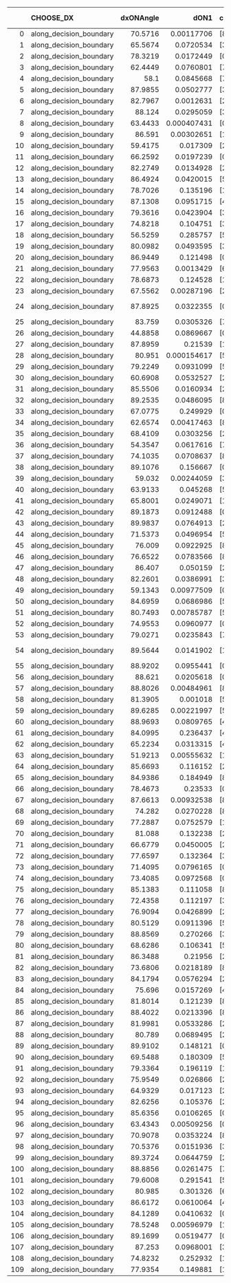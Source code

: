 |     | CHOOSE_DX               |   dxONAngle |        dON1 | cIDON1   |   dON_patch_1 |   nTON |         dON |   dxOFFAngle |       dOFF1 | cIDOFF1   |   dOFF_patch_1 |   nTOFF |        dOFF | SUCCESS   |   nExp |   dual_point_id |   subpoint_time_seconds |   total_execution_time |        logp |      dOFF/dON | Vote dOFF>dON   |
|----:|:------------------------|------------:|------------:|:---------|--------------:|-------:|------------:|-------------:|------------:|:----------|---------------:|--------:|------------:|:----------|-------:|----------------:|------------------------:|-----------------------:|------------:|--------------:|:----------------|
|   0 | along_decision_boundary |     70.5716 | 0.00117706  | [8 9]    |   0.00117706  |      1 | 0.00117706  |      69.3346 | 0.147097    | [8 9]     |    0.147097    |       1 | 0.147097    | True      |      1 |               1 |                1.52358  |                1.85071 |  0          | 124.97        | True            |
|   1 | along_decision_boundary |     65.5674 | 0.0720534   | [3 5]    |   0.0720534   |      1 | 0.0720534   |      63.8742 | 0.0338945   | [3 5]     |    0.0338945   |       1 | 0.0338945   | False     |      2 |               2 |                1.18019  |                3.03591 | -0.5        |   0.470408    | False           |
|   2 | along_decision_boundary |     78.3219 | 0.0172449   | [0 1]    |   0.0172449   |      1 | 0.0172449   |      77.4132 | 0.0334702   | [0 1]     |    0.0334702   |       1 | 0.0334702   | True      |      3 |               3 |                1.38572  |                4.42659 | -0          |   1.94088     | True            |
|   3 | along_decision_boundary |     62.4449 | 0.0760801   | [7 9]    |   0.0760801   |      1 | 0.0760801   |      80.0016 | 0.045299    | [7 9]     |    0.045299    |       1 | 0.045299    | False     |      4 |               4 |                1.14622  |                5.5768  | -0.166667   |   0.595411    | False           |
|   4 | along_decision_boundary |     58.1    | 0.0845668   | [7 9]    |   0.0845668   |      1 | 0.0845668   |      67.5592 | 0.296668    | [7 9]     |    0.296668    |       1 | 0.296668    | True      |      5 |               5 |                1.68353  |                7.2693  | -0          |   3.50809     | True            |
|   5 | along_decision_boundary |     87.9855 | 0.0502777   | [3 7]    |   0.0502777   |      1 | 0.0502777   |      85.5383 | 0.096969    | [3 7]     |    0.096969    |       1 | 0.096969    | True      |      6 |               6 |                1.2032   |                8.4795  | -0.1        |   1.92867     | True            |
|   6 | along_decision_boundary |     82.7967 | 0.0012631   | [2 8]    |   0.0012631   |      1 | 0.0012631   |      87.4041 | 0.0311177   | [2 8]     |    0.0311177   |       1 | 0.0311177   | True      |      7 |               8 |                0.882431 |               11.2485  | -0.333333   |  24.636       | True            |
|   7 | along_decision_boundary |     88.124  | 0.0295059   | [3 5]    |   0.0295059   |      1 | 0.0295059   |      80.214  | 0.0328112   | [3 5]     |    0.0328112   |       1 | 0.0328112   | True      |      8 |               9 |                0.809446 |               12.064   | -0.642857   |   1.11202     | True            |
|   8 | along_decision_boundary |     63.4433 | 0.000407431 | [0 1]    |   0.000407431 |      1 | 0.000407431 |      66.2197 | 0.024154    | [0 1]     |    0.024154    |       1 | 0.024154    | True      |      9 |              10 |                0.734111 |               12.8071  | -1          |  59.2836      | True            |
|   9 | along_decision_boundary |     86.591  | 0.00302651  | [1 8]    |   0.00302651  |      1 | 0.00302651  |      88.4594 | 0.113364    | [0 8]     |    0.113364    |       1 | 0.113364    | True      |     10 |              11 |                0.866729 |               13.6818  | -1.38889    |  37.4568      | True            |
|  10 | along_decision_boundary |     59.4175 | 0.017309    | [2 8]    |   0.017309    |      1 | 0.017309    |      61.5073 | 0.286365    | [2 8]     |    0.286365    |       1 | 0.286365    | True      |     11 |              12 |                0.890299 |               14.584   | -1.8        |  16.5443      | True            |
|  11 | along_decision_boundary |     66.2592 | 0.0197239   | [0 1]    |   0.0197239   |      1 | 0.0197239   |      71.7301 | 0.107346    | [0 1]     |    0.107346    |       1 | 0.107346    | True      |     12 |              13 |                1.17924  |               15.7703  | -2.22727    |   5.44243     | True            |
|  12 | along_decision_boundary |     82.2749 | 0.0134928   | [2 5]    |   0.0134928   |      1 | 0.0134928   |      85.3803 | 0.121187    | [2 5]     |    0.121187    |       1 | 0.121187    | True      |     13 |              14 |                1.23756  |               17.0149  | -2.66667    |   8.98157     | True            |
|  13 | along_decision_boundary |     86.4924 | 0.0420015   | [5 9]    |   0.0420015   |      1 | 0.0420015   |      81.5527 | 0.0924942   | [5 9]     |    0.0924942   |       1 | 0.0924942   | True      |     14 |              15 |                0.950684 |               17.9736  | -3.11538    |   2.20216     | True            |
|  14 | along_decision_boundary |     78.7026 | 0.135196    | [1 8]    |   0.135196    |      1 | 0.135196    |      66.2019 | 0.109732    | [0 8]     |    0.109732    |       1 | 0.109732    | False     |     15 |              16 |                1.28298  |               19.2667  | -3.57143    |   0.811653    | False           |
|  15 | along_decision_boundary |     87.1308 | 0.0951715   | [4 8]    |   0.0951715   |      1 | 0.0951715   |      83.4781 | 0.0898167   | [4 8]     |    0.0898167   |       1 | 0.0898167   | False     |     16 |              17 |                1.24537  |               20.518   | -2.7        |   0.943736    | False           |
|  16 | along_decision_boundary |     79.3616 | 0.0423904   | [3 8]    |   0.0423904   |      1 | 0.0423904   |      85.9298 | 0.0847569   | [3 8]     |    0.0847569   |       1 | 0.0847569   | True      |     17 |              18 |                0.928213 |               21.4512  | -2          |   1.99944     | True            |
|  17 | along_decision_boundary |     74.8218 | 0.104751    | [3 7]    |   0.104751    |      1 | 0.104751    |      74.7743 | 0.0293211   | [3 7]     |    0.0293211   |       1 | 0.0293211   | False     |     18 |              19 |                1.08643  |               22.545   | -2.38235    |   0.279912    | False           |
|  18 | along_decision_boundary |     56.5259 | 0.285757    | [5 7]    |   0.285757    |      1 | 0.285757    |      72.0539 | 0.0487983   | [5 7]     |    0.0487983   |       1 | 0.0487983   | False     |     19 |              20 |                1.57447  |               24.134   | -1.77778    |   0.170769    | False           |
|  19 | along_decision_boundary |     80.0982 | 0.0493595   | [3 4]    |   0.0493595   |      1 | 0.0493595   |      89.7787 | 0.0406703   | [3 4]     |    0.0406703   |       1 | 0.0406703   | False     |     20 |              21 |                0.996739 |               25.1378  | -1.28947    |   0.82396     | False           |
|  20 | along_decision_boundary |     86.9449 | 0.121498    | [0 1]    |   0.121498    |      1 | 0.121498    |      89.4893 | 0.00447536  | [0 1]     |    0.00447536  |       1 | 0.00447536  | False     |     21 |              22 |                1.51205  |               26.6568  | -0.9        |   0.0368349   | False           |
|  21 | along_decision_boundary |     77.9563 | 0.0013429   | [6 9]    |   0.0013429   |      1 | 0.0013429   |      86.159  | 0.0537775   | [6 9]     |    0.0537775   |       1 | 0.0537775   | True      |     22 |              23 |                0.980884 |               27.6437  | -0.595238   |  40.0459      | True            |
|  22 | along_decision_boundary |     78.6873 | 0.124528    | [1 2]    |   0.124528    |      1 | 0.124528    |      88.8817 | 0.035186    | [0 2]     |    0.035186    |       1 | 0.035186    | False     |     23 |              24 |                1.34013  |               28.9889  | -0.818182   |   0.282554    | False           |
|  23 | along_decision_boundary |     67.5562 | 0.00287196  | [2 5]    |   0.00287196  |      1 | 0.00287196  |      75.5143 | 0.0127007   | [2 5]     |    0.0127007   |       1 | 0.0127007   | True      |     24 |              25 |                0.81602  |               29.8109  | -0.543478   |   4.4223      | True            |
|  24 | along_decision_boundary |     87.8925 | 0.0322355   | [0 9]    |   0.0322355   |      1 | 0.0322355   |      74.6981 | 2.07598e-05 | [1 9]     |    2.07598e-05 |       1 | 2.07598e-05 | False     |     25 |              28 |                0.729252 |               33.8493  | -0.75       |   0.000644005 | False           |
|  25 | along_decision_boundary |     83.759  | 0.0305326   | [7 9]    |   0.0305326   |      1 | 0.0305326   |      84.0055 | 0.026446    | [7 9]     |    0.026446    |       1 | 0.026446    | False     |     26 |              29 |                0.966382 |               34.8207  | -0.5        |   0.866157    | False           |
|  26 | along_decision_boundary |     44.8858 | 0.0869667   | [0 1]    |   0.0869667   |      1 | 0.0869667   |      54.1048 | 0.0248875   | [0 1]     |    0.0248875   |       1 | 0.0248875   | False     |     27 |              30 |                1.04085  |               35.8666  | -0.307692   |   0.286173    | False           |
|  27 | along_decision_boundary |     87.8959 | 0.21539     | [1 8]    |   0.21539     |      1 | 0.21539     |      87.7515 | 0.037913    | [1 8]     |    0.037913    |       1 | 0.037913    | False     |     28 |              31 |                0.721598 |               36.5934  | -0.166667   |   0.17602     | False           |
|  28 | along_decision_boundary |     80.951  | 0.000154617 | [5 7]    |   0.000154617 |      1 | 0.000154617 |      82.6189 | 0.0151038   | [5 7]     |    0.0151038   |       1 | 0.0151038   | True      |     29 |              32 |                0.779484 |               37.3769  | -0.0714286  |  97.6852      | True            |
|  29 | along_decision_boundary |     79.2249 | 0.0931099   | [5 7]    |   0.0931099   |      1 | 0.0931099   |      81.0821 | 0.0116861   | [5 7]     |    0.0116861   |       1 | 0.0116861   | False     |     30 |              33 |                1.1398   |               38.5247  | -0.155172   |   0.125509    | False           |
|  30 | along_decision_boundary |     60.6908 | 0.0532527   | [2 7]    |   0.0532527   |      1 | 0.0532527   |      72.7908 | 0.0354368   | [2 7]     |    0.0354368   |       1 | 0.0354368   | False     |     31 |              34 |                0.972038 |               39.5048  | -0.0666667  |   0.665445    | False           |
|  31 | along_decision_boundary |     85.5506 | 0.0160934   | [2 9]    |   0.0160934   |      1 | 0.0160934   |      82.4467 | 0.0286019   | [2 9]     |    0.0286019   |       1 | 0.0286019   | True      |     32 |              36 |                0.721029 |               40.257   | -0.016129   |   1.77724     | True            |
|  32 | along_decision_boundary |     89.2535 | 0.0486095   | [8 9]    |   0.0486095   |      1 | 0.0486095   |      89.4561 | 0.0298568   | [8 9]     |    0.0298568   |       1 | 0.0298568   | False     |     33 |              38 |                0.786011 |               43.4147  | -0.0625     |   0.614216    | False           |
|  33 | along_decision_boundary |     67.0775 | 0.249929    | [0 1]    |   0.249929    |      1 | 0.249929    |      78.6673 | 0.0170522   | [0 1]     |    0.0170522   |       1 | 0.0170522   | False     |     34 |              39 |                0.829708 |               44.2524  | -0.0151515  |   0.0682282   | False           |
|  34 | along_decision_boundary |     62.6574 | 0.00417463  | [8 9]    |   0.00417463  |      1 | 0.00417463  |      75.6038 | 0.0298976   | [8 9]     |    0.0298976   |       1 | 0.0298976   | True      |     35 |              40 |                1.01882  |               45.2802  | -0          |   7.16174     | True            |
|  35 | along_decision_boundary |     68.4109 | 0.0303256   | [2 8]    |   0.0303256   |      1 | 0.0303256   |      89.8616 | 0.411073    | [2 8]     |    0.411073    |       1 | 0.411073    | True      |     36 |              41 |                1.53122  |               46.8165  | -0.0142857  |  13.5553      | True            |
|  36 | along_decision_boundary |     54.3547 | 0.0617616   | [7 9]    |   0.0617616   |      1 | 0.0617616   |      62.129  | 0.0186271   | [7 9]     |    0.0186271   |       1 | 0.0186271   | False     |     37 |              42 |                1.19355  |               48.0163  | -0.0555556  |   0.301597    | False           |
|  37 | along_decision_boundary |     74.1035 | 0.0708637   | [8 9]    |   0.0708637   |      1 | 0.0708637   |      74.9228 | 0.0357845   | [8 9]     |    0.0357845   |       1 | 0.0357845   | False     |     38 |              43 |                1.01339  |               49.0347  | -0.0135135  |   0.504977    | False           |
|  38 | along_decision_boundary |     89.1076 | 0.156667    | [0 3]    |   0.156667    |      1 | 0.156667    |      85.8492 | 1.0722e-06  | [1 3]     |    1.0722e-06  |       1 | 1.0722e-06  | False     |     39 |              44 |                0.810551 |               49.8534  | -0          |   6.84378e-06 | False           |
|  39 | along_decision_boundary |     59.032  | 0.00244059  | [3 8]    |   0.00244059  |      1 | 0.00244059  |      63.4453 | 0.067562    | [3 8]     |    0.067562    |       1 | 0.067562    | True      |     40 |              45 |                0.835477 |               50.6938  | -0.0128205  |  27.6826      | True            |
|  40 | along_decision_boundary |     63.9133 | 0.045268    | [5 7]    |   0.045268    |      1 | 0.045268    |      79.4055 | 0.110019    | [5 7]     |    0.110019    |       1 | 0.110019    | True      |     41 |              46 |                0.925389 |               51.6232  | -0          |   2.43039     | True            |
|  41 | along_decision_boundary |     65.8001 | 0.0249071   | [1 8]    |   0.0249071   |      1 | 0.0249071   |      72.5707 | 0.107542    | [0 8]     |    0.107542    |       1 | 0.107542    | True      |     42 |              47 |                1.28175  |               52.9113  | -0.0121951  |   4.31772     | True            |
|  42 | along_decision_boundary |     89.1873 | 0.0912488   | [0 3]    |   0.0912488   |      1 | 0.0912488   |      87.8901 | 0.296803    | [1 3]     |    0.296803    |       1 | 0.296803    | True      |     43 |              48 |                1.82467  |               54.743   | -0.047619   |   3.25268     | True            |
|  43 | along_decision_boundary |     89.9837 | 0.0764913   | [2 7]    |   0.0764913   |      1 | 0.0764913   |      84.3237 | 0.0568409   | [2 7]     |    0.0568409   |       1 | 0.0568409   | False     |     44 |              49 |                1.74435  |               56.4923  | -0.104651   |   0.743103    | False           |
|  44 | along_decision_boundary |     71.5373 | 0.0496954   | [5 9]    |   0.0496954   |      1 | 0.0496954   |      80.1293 | 0.0753842   | [5 9]     |    0.0753842   |       1 | 0.0753842   | True      |     45 |              50 |                0.974316 |               57.4736  | -0.0454545  |   1.51692     | True            |
|  45 | along_decision_boundary |     76.009  | 0.0922925   | [8 9]    |   0.0922925   |      1 | 0.0922925   |      74.0243 | 0.024767    | [8 9]     |    0.024767    |       1 | 0.024767    | False     |     46 |              51 |                0.975694 |               58.4557  | -0.1        |   0.268353    | False           |
|  46 | along_decision_boundary |     76.6522 | 0.0783566   | [8 9]    |   0.0783566   |      1 | 0.0783566   |      74.1851 | 0.0451868   | [8 9]     |    0.0451868   |       1 | 0.0451868   | False     |     47 |              52 |                1.00557  |               59.4716  | -0.0434783  |   0.576682    | False           |
|  47 | along_decision_boundary |     86.407  | 0.050159    | [2 9]    |   0.050159    |      1 | 0.050159    |      89.9894 | 0.0815051   | [2 9]     |    0.0815051   |       1 | 0.0815051   | True      |     48 |              53 |                0.707068 |               60.1883  | -0.0106383  |   1.62494     | True            |
|  48 | along_decision_boundary |     82.2601 | 0.0386991   | [3 5]    |   0.0386991   |      1 | 0.0386991   |      87.9505 | 0.120984    | [3 5]     |    0.120984    |       1 | 0.120984    | True      |     49 |              56 |                1.17649  |               63.2022  | -0.0416667  |   3.12627     | True            |
|  49 | along_decision_boundary |     59.1343 | 0.00977509  | [0 1]    |   0.00977509  |      1 | 0.00977509  |      64.5397 | 0.116086    | [0 1]     |    0.116086    |       1 | 0.116086    | True      |     50 |              58 |                1.15112  |               64.3956  | -0.0918367  |  11.8757      | True            |
|  50 | along_decision_boundary |     84.6959 | 0.0686986   | [5 7]    |   0.0686986   |      1 | 0.0686986   |      83.8462 | 0.0563872   | [5 7]     |    0.0563872   |       1 | 0.0563872   | False     |     51 |              59 |                0.796334 |               65.2012  | -0.16       |   0.820791    | False           |
|  51 | along_decision_boundary |     80.7493 | 0.00785787  | [5 9]    |   0.00785787  |      1 | 0.00785787  |      77.6539 | 0.00695493  | [5 9]     |    0.00695493  |       1 | 0.00695493  | False     |     52 |              60 |                0.757569 |               65.9667  | -0.0882353  |   0.885091    | False           |
|  52 | along_decision_boundary |     74.9553 | 0.0960977   | [0 9]    |   0.0960977   |      1 | 0.0960977   |      79.0977 | 0.00153714  | [1 9]     |    0.00153714  |       1 | 0.00153714  | False     |     53 |              61 |                1.0794   |               67.0541  | -0.0384615  |   0.0159956   | False           |
|  53 | along_decision_boundary |     79.0271 | 0.0235843   | [7 9]    |   0.0235843   |      1 | 0.0235843   |      88.2269 | 0.041614    | [7 9]     |    0.041614    |       1 | 0.041614    | True      |     54 |              63 |                1.09593  |               68.1826  | -0.00943396 |   1.76448     | True            |
|  54 | along_decision_boundary |     89.5644 | 0.0141902   | [1 9]    |   0.0141902   |      1 | 0.0141902   |      74.7696 | 7.17763e-06 | [1 9]     |    7.17763e-06 |       1 | 7.17763e-06 | False     |     55 |              64 |                0.766221 |               68.9596  | -0.037037   |   0.000505816 | False           |
|  55 | along_decision_boundary |     88.9202 | 0.0955441   | [0 6]    |   0.0955441   |      1 | 0.0955441   |      81.5345 | 0.218327    | [1 6]     |    0.218327    |       1 | 0.218327    | True      |     56 |              65 |                1.2128   |               70.1814  | -0.00909091 |   2.28509     | True            |
|  56 | along_decision_boundary |     88.621  | 0.0205618   | [0 8]    |   0.0205618   |      1 | 0.0205618   |      88.3307 | 0.109886    | [1 8]     |    0.109886    |       1 | 0.109886    | True      |     57 |              66 |                0.7942   |               70.9834  | -0.0357143  |   5.34418     | True            |
|  57 | along_decision_boundary |     88.8026 | 0.00484961  | [8 9]    |   0.00484961  |      1 | 0.00484961  |      88.8069 | 0.299199    | [8 9]     |    0.299199    |       1 | 0.299199    | True      |     58 |              68 |                1.24221  |               74.0304  | -0.0789474  |  61.6955      | True            |
|  58 | along_decision_boundary |     81.3905 | 0.001018    | [5 6]    |   0.001018    |      1 | 0.001018    |      81.3504 | 0.149892    | [5 6]     |    0.149892    |       1 | 0.149892    | True      |     59 |              69 |                1.19418  |               75.2366  | -0.137931   | 147.242       | True            |
|  59 | along_decision_boundary |     89.6285 | 0.00221997  | [5 6]    |   0.00221997  |      1 | 0.00221997  |      86.5122 | 0.25403     | [5 6]     |    0.25403     |       1 | 0.25403     | True      |     60 |              70 |                0.906021 |               76.1536  | -0.211864   | 114.43        | True            |
|  60 | along_decision_boundary |     88.9693 | 0.0809765   | [4 6]    |   0.0809765   |      1 | 0.0809765   |      87.7447 | 0.0336183   | [4 6]     |    0.0336183   |       1 | 0.0336183   | False     |     61 |              71 |                1.38367  |               77.5443  | -0.3        |   0.415162    | False           |
|  61 | along_decision_boundary |     84.0995 | 0.236437    | [4 6]    |   0.236437    |      1 | 0.236437    |      71.5904 | 0.0587269   | [4 6]     |    0.0587269   |       1 | 0.0587269   | False     |     62 |              72 |                2.7431   |               80.2924  | -0.204918   |   0.248382    | False           |
|  62 | along_decision_boundary |     65.2234 | 0.0313315   | [4 9]    |   0.0313315   |      1 | 0.0313315   |      72.6038 | 0.00880169  | [4 9]     |    0.00880169  |       1 | 0.00880169  | False     |     63 |              73 |                1.19218  |               81.4895  | -0.129032   |   0.280922    | False           |
|  63 | along_decision_boundary |     51.9213 | 0.00555632  | [1 2]    |   0.00555632  |      1 | 0.00555632  |      85.3498 | 0.0072785   | [0 2]     |    0.0072785   |       1 | 0.0072785   | True      |     64 |              74 |                0.773918 |               82.2714  | -0.0714286  |   1.30995     | True            |
|  64 | along_decision_boundary |     85.6693 | 0.116152    | [2 4]    |   0.116152    |      1 | 0.116152    |      83.8983 | 0.189416    | [2 4]     |    0.189416    |       1 | 0.189416    | True      |     65 |              75 |                1.32801  |               83.6064  | -0.125      |   1.63076     | True            |
|  65 | along_decision_boundary |     84.9386 | 0.184949    | [8 9]    |   0.184949    |      1 | 0.184949    |      69.7481 | 0.0331638   | [8 9]     |    0.0331638   |       1 | 0.0331638   | False     |     66 |              76 |                1.41976  |               85.0348  | -0.192308   |   0.179313    | False           |
|  66 | along_decision_boundary |     78.4673 | 0.23533     | [0 1]    |   0.23533     |      1 | 0.23533     |      78.053  | 0.693062    | [0 1]     |    0.693062    |       1 | 0.693062    | True      |     67 |              77 |                2.02685  |               87.0677  | -0.121212   |   2.94506     | True            |
|  67 | along_decision_boundary |     87.6613 | 0.00932538  | [8 9]    |   0.00932538  |      1 | 0.00932538  |      87.2191 | 0.02792     | [8 9]     |    0.02792     |       1 | 0.02792     | True      |     68 |              78 |                0.778358 |               87.851   | -0.186567   |   2.99398     | True            |
|  68 | along_decision_boundary |     74.282  | 0.0270228   | [8 9]    |   0.0270228   |      1 | 0.0270228   |      80.3857 | 0.00374519  | [8 9]     |    0.00374519  |       1 | 0.00374519  | False     |     69 |              79 |                0.818167 |               88.6792  | -0.264706   |   0.138594    | False           |
|  69 | along_decision_boundary |     77.2887 | 0.0752579   | [1 8]    |   0.0752579   |      1 | 0.0752579   |      77.3801 | 0.0403388   | [0 8]     |    0.0403388   |       1 | 0.0403388   | False     |     70 |              80 |                1.47692  |               90.1621  | -0.181159   |   0.536007    | False           |
|  70 | along_decision_boundary |     81.088  | 0.132238    | [2 6]    |   0.132238    |      1 | 0.132238    |      78.3801 | 0.0351841   | [2 6]     |    0.0351841   |       1 | 0.0351841   | False     |     71 |              81 |                0.972208 |               91.1435  | -0.114286   |   0.266067    | False           |
|  71 | along_decision_boundary |     66.6779 | 0.0450005   | [2 7]    |   0.0450005   |      1 | 0.0450005   |      77.7505 | 0.0229279   | [2 7]     |    0.0229279   |       1 | 0.0229279   | False     |     72 |              82 |                1.29548  |               92.4449  | -0.0633803  |   0.509502    | False           |
|  72 | along_decision_boundary |     77.6597 | 0.132364    | [3 8]    |   0.132364    |      1 | 0.132364    |      85.8282 | 0.133685    | [3 8]     |    0.133685    |       1 | 0.133685    | True      |     73 |              83 |                1.42009  |               93.872   | -0.0277778  |   1.00998     | True            |
|  73 | along_decision_boundary |     71.4095 | 0.0796165   | [0 1]    |   0.0796165   |      1 | 0.0796165   |      85.9582 | 0.0755531   | [0 1]     |    0.0755531   |       1 | 0.0755531   | False     |     74 |              84 |                0.890871 |               94.7709  | -0.0616438  |   0.948963    | False           |
|  74 | along_decision_boundary |     73.4085 | 0.0972568   | [0 1]    |   0.0972568   |      1 | 0.0972568   |      80.111  | 0.118583    | [0 1]     |    0.118583    |       1 | 0.118583    | True      |     75 |              85 |                1.30198  |               96.0778  | -0.027027   |   1.21927     | True            |
|  75 | along_decision_boundary |     85.1383 | 0.111058    | [8 9]    |   0.111058    |      1 | 0.111058    |      87.2389 | 0.055701    | [8 9]     |    0.055701    |       1 | 0.055701    | False     |     76 |              86 |                1.47378  |               97.5576  | -0.06       |   0.501551    | False           |
|  76 | along_decision_boundary |     72.4358 | 0.112197    | [3 8]    |   0.112197    |      1 | 0.112197    |      72.7538 | 0.0317609   | [3 8]     |    0.0317609   |       1 | 0.0317609   | False     |     77 |              87 |                0.921206 |               98.4867  | -0.0263158  |   0.283081    | False           |
|  77 | along_decision_boundary |     76.9094 | 0.0426899   | [2 4]    |   0.0426899   |      1 | 0.0426899   |      82.5953 | 0.187542    | [2 4]     |    0.187542    |       1 | 0.187542    | True      |     78 |              88 |                1.09728  |               99.5931  | -0.00649351 |   4.39312     | True            |
|  78 | along_decision_boundary |     80.5129 | 0.0911396   | [5 7]    |   0.0911396   |      1 | 0.0911396   |      88.0022 | 0.115252    | [5 7]     |    0.115252    |       1 | 0.115252    | True      |     79 |              89 |                0.883888 |              100.487   | -0.025641   |   1.26456     | True            |
|  79 | along_decision_boundary |     88.8569 | 0.270266    | [3 5]    |   0.270266    |      1 | 0.270266    |      88.14   | 0.0554825   | [3 5]     |    0.0554825   |       1 | 0.0554825   | False     |     80 |              90 |                1.87549  |              102.369   | -0.056962   |   0.205289    | False           |
|  80 | along_decision_boundary |     68.6286 | 0.106341    | [5 9]    |   0.106341    |      1 | 0.106341    |      68.1752 | 0.206899    | [5 9]     |    0.206899    |       1 | 0.206899    | True      |     81 |              91 |                0.814719 |              103.194   | -0.025      |   1.94561     | True            |
|  81 | along_decision_boundary |     86.3488 | 0.21956     | [2 7]    |   0.21956     |      1 | 0.21956     |      81.0189 | 0.253443    | [2 7]     |    0.253443    |       1 | 0.253443    | True      |     82 |              93 |                1.07198  |              104.294   | -0.0555556  |   1.15432     | True            |
|  82 | along_decision_boundary |     73.6806 | 0.0218189   | [8 9]    |   0.0218189   |      1 | 0.0218189   |      78.5149 | 0.333979    | [8 9]     |    0.333979    |       1 | 0.333979    | True      |     83 |              94 |                1.12963  |              105.429   | -0.097561   |  15.3069      | True            |
|  83 | along_decision_boundary |     84.1794 | 0.0576294   | [2 8]    |   0.0576294   |      1 | 0.0576294   |      81.6602 | 0.00147119  | [2 8]     |    0.00147119  |       1 | 0.00147119  | False     |     84 |              95 |                0.857757 |              106.292   | -0.150602   |   0.0255284   | False           |
|  84 | along_decision_boundary |     75.696  | 0.0157269   | [4 9]    |   0.0157269   |      1 | 0.0157269   |      76.9608 | 0.00801237  | [4 9]     |    0.00801237  |       1 | 0.00801237  | False     |     85 |              96 |                0.826044 |              107.124   | -0.0952381  |   0.509468    | False           |
|  85 | along_decision_boundary |     81.8014 | 0.121239    | [8 9]    |   0.121239    |      1 | 0.121239    |      86.6672 | 0.257344    | [8 9]     |    0.257344    |       1 | 0.257344    | True      |     86 |              97 |                2.2824   |              109.412   | -0.0529412  |   2.12261     | True            |
|  86 | along_decision_boundary |     88.4022 | 0.0213396   | [8 9]    |   0.0213396   |      1 | 0.0213396   |      86.955  | 0.0246555   | [8 9]     |    0.0246555   |       1 | 0.0246555   | True      |     87 |              98 |                0.800037 |              110.221   | -0.0930233  |   1.15539     | True            |
|  87 | along_decision_boundary |     81.9981 | 0.0533286   | [2 9]    |   0.0533286   |      1 | 0.0533286   |      85.6674 | 0.0414364   | [2 9]     |    0.0414364   |       1 | 0.0414364   | False     |     88 |              99 |                0.839787 |              111.068   | -0.143678   |   0.777001    | False           |
|  88 | along_decision_boundary |     80.789  | 0.0689495   | [2 9]    |   0.0689495   |      1 | 0.0689495   |      84.9483 | 0.0387496   | [2 9]     |    0.0387496   |       1 | 0.0387496   | False     |     89 |             100 |                0.725879 |              111.8     | -0.0909091  |   0.562       | False           |
|  89 | along_decision_boundary |     89.9102 | 0.148121    | [0 1]    |   0.148121    |      1 | 0.148121    |      79.849  | 0.0589817   | [0 1]     |    0.0589817   |       1 | 0.0589817   | False     |     90 |             102 |                0.999991 |              114.402   | -0.0505618  |   0.3982      | False           |
|  90 | along_decision_boundary |     69.5488 | 0.180309    | [5 7]    |   0.180309    |      1 | 0.180309    |      74.7921 | 0.230454    | [5 7]     |    0.230454    |       1 | 0.230454    | True      |     91 |             104 |                1.85659  |              117.843   | -0.0222222  |   1.2781      | True            |
|  91 | along_decision_boundary |     79.3364 | 0.196119    | [1 9]    |   0.196119    |      1 | 0.196119    |      78.6248 | 0.237615    | [0 9]     |    0.237615    |       1 | 0.237615    | True      |     92 |             105 |                1.83513  |              119.684   | -0.0494505  |   1.21159     | True            |
|  92 | along_decision_boundary |     75.9549 | 0.026866    | [2 3]    |   0.026866    |      1 | 0.026866    |      77.0577 | 0.0531705   | [2 3]     |    0.0531705   |       1 | 0.0531705   | True      |     93 |             106 |                0.758196 |              120.451   | -0.0869565  |   1.9791      | True            |
|  93 | along_decision_boundary |     64.9329 | 0.017123    | [2 8]    |   0.017123    |      1 | 0.017123    |      65.7705 | 0.0107381   | [2 8]     |    0.0107381   |       1 | 0.0107381   | False     |     94 |             108 |                0.982027 |              122.882   | -0.134409   |   0.627115    | False           |
|  94 | along_decision_boundary |     82.6256 | 0.105376    | [2 9]    |   0.105376    |      1 | 0.105376    |      86.2769 | 0.0796507   | [2 9]     |    0.0796507   |       1 | 0.0796507   | False     |     95 |             109 |                0.770338 |              123.661   | -0.0851064  |   0.75587     | False           |
|  95 | along_decision_boundary |     85.6356 | 0.0106265   | [0 1]    |   0.0106265   |      1 | 0.0106265   |      86.8288 | 0.0201516   | [0 1]     |    0.0201516   |       1 | 0.0201516   | True      |     96 |             110 |                0.669021 |              124.34    | -0.0473684  |   1.89635     | True            |
|  96 | along_decision_boundary |     63.4343 | 0.00509256  | [0 1]    |   0.00509256  |      1 | 0.00509256  |      75.1452 | 0.201259    | [0 1]     |    0.201259    |       1 | 0.201259    | True      |     97 |             111 |                1.11617  |              125.464   | -0.0833333  |  39.5202      | True            |
|  97 | along_decision_boundary |     70.9078 | 0.0353224   | [8 9]    |   0.0353224   |      1 | 0.0353224   |      69.908  | 0.0872568   | [8 9]     |    0.0872568   |       1 | 0.0872568   | True      |     98 |             112 |                1.83511  |              127.306   | -0.128866   |   2.4703      | True            |
|  98 | along_decision_boundary |     70.5376 | 0.0151936   | [3 7]    |   0.0151936   |      1 | 0.0151936   |      72.5181 | 0.0990599   | [3 7]     |    0.0990599   |       1 | 0.0990599   | True      |     99 |             113 |                0.702121 |              128.016   | -0.183673   |   6.51983     | True            |
|  99 | along_decision_boundary |     89.3724 | 0.0644759   | [2 6]    |   0.0644759   |      1 | 0.0644759   |      86.1765 | 0.11297     | [2 6]     |    0.11297     |       1 | 0.11297     | True      |    100 |             114 |                1.03568  |              129.062   | -0.247475   |   1.75213     | True            |
| 100 | along_decision_boundary |     88.8856 | 0.0261475   | [7 9]    |   0.0261475   |      1 | 0.0261475   |      81.2265 | 0.0581055   | [7 9]     |    0.0581055   |       1 | 0.0581055   | True      |    101 |             117 |                1.04641  |              132.635   | -0.32       |   2.22222     | True            |
| 101 | along_decision_boundary |     79.6008 | 0.291541    | [5 9]    |   0.291541    |      1 | 0.291541    |      77.251  | 0.0932903   | [5 9]     |    0.0932903   |       1 | 0.0932903   | False     |    102 |             118 |                1.63933  |              134.285   | -0.40099    |   0.319991    | False           |
| 102 | along_decision_boundary |     80.985  | 0.301326    | [6 7]    |   0.301326    |      1 | 0.301326    |      84.0781 | 0.196014    | [6 7]     |    0.196014    |       1 | 0.196014    | False     |    103 |             119 |                1.47057  |              135.761   | -0.313725   |   0.650506    | False           |
| 103 | along_decision_boundary |     86.6172 | 0.0610064   | [4 8]    |   0.0610064   |      1 | 0.0610064   |      81.1898 | 0.00305506  | [4 8]     |    0.00305506  |       1 | 0.00305506  | False     |    104 |             120 |                0.888683 |              136.657   | -0.237864   |   0.0500778   | False           |
| 104 | along_decision_boundary |     84.1289 | 0.0410632   | [0 1]    |   0.0410632   |      1 | 0.0410632   |      85.2937 | 0.147781    | [0 1]     |    0.147781    |       1 | 0.147781    | True      |    105 |             121 |                0.987621 |              137.65    | -0.173077   |   3.59888     | True            |
| 105 | along_decision_boundary |     78.5248 | 0.00596979  | [1 9]    |   0.00596979  |      1 | 0.00596979  |      64.1979 | 0.105318    | [0 9]     |    0.105318    |       1 | 0.105318    | True      |    106 |             122 |                0.695824 |              138.353   | -0.233333   |  17.6418      | True            |
| 106 | along_decision_boundary |     89.1699 | 0.0519477   | [0 8]    |   0.0519477   |      1 | 0.0519477   |      84.6774 | 0.155912    | [1 8]     |    0.155912    |       1 | 0.155912    | True      |    107 |             123 |                1.0956   |              139.453   | -0.301887   |   3.00132     | True            |
| 107 | along_decision_boundary |     87.253  | 0.0968001   | [3 5]    |   0.0968001   |      1 | 0.0968001   |      82.3306 | 0.0309476   | [3 5]     |    0.0309476   |       1 | 0.0309476   | False     |    108 |             124 |                0.698773 |              140.161   | -0.378505   |   0.319707    | False           |
| 108 | along_decision_boundary |     74.8232 | 0.252932    | [1 3]    |   0.252932    |      1 | 0.252932    |      77.2703 | 0.0613008   | [0 3]     |    0.0613008   |       1 | 0.0613008   | False     |    109 |             125 |                0.895325 |              141.062   | -0.296296   |   0.242361    | False           |
| 109 | along_decision_boundary |     77.9354 | 0.149881    | [1 4]    |   0.149881    |      1 | 0.149881    |      77.5837 | 0.207272    | [0 4]     |    0.207272    |       1 | 0.207272    | True      |    110 |             126 |                1.89912  |              142.97    | -0.224771   |   1.38291     | True            |